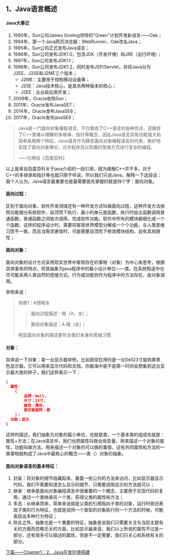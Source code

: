 ## 1、Java语言概述

#### Java大事记

1. 1990年，Sun公司James Gosling领导的"Green"计划开发新语言——Oak；
2. 1994年，第一个Java网页浏览器：WebRunner，Oak改名Java；
3. 1995年，Sun公司正式发布Java语言；
4. 1996年，Sun公司发布JDK1.0，包含JDK（开发环境）和JRE（运行环境）；
5. 1997年，Sun公司发布JDK1.1；
6. 1998年，Sun公司发布JDK1.2，同时发布JSP/Servlet，并将Java分为J2EE、J2SE和J2ME三个版本；
   - J2ME：主要用于控制移动设备等；
   - J2SE：Java技术核心，是其余两种版本的核心；
   - J2EE：企业级应用开发；
7. 2009年，Oracle收购Sun；
8. 2011年，Oracle发布JavaSE7；
9. 2014年，Oracle发布JavaSE8；
10. 2017年，Oracle发布javaSE9；

>Java是一门面向对象编程语言，不仅吸收了C++语言的各种优点，还摒弃了C++里难以理解的多继承、指针等概念，因此Java语言具有功能强大和简单易用两个特征。Java语言作为静态面向对象编程语言的代表，极好地实现了面向对象理论，允许程序员以优雅的思维方式进行复杂的编程。
>
>——引用自《百度百科》

以上是来自百度百科关于java介绍的一段引用，因为接触C++并不多，对于C++的多继承和指针等也就只限于听说，所以我们只说Java，解释一下这段话：我个人认为，Java语言最重要也是最需要首先掌握的就是四个字：面向对象。

#### 面向过程：

区别于面向对象，软件开发领域还有一种开发方式叫做面向过程，这种开发方法按照功能细分系统软件，自顶而下执行，最小的单元是函数，执行时由主函数调用普通函数，普通函数之间依次调用，完成软件功能。软件中所有的模块都细化成一个个函数，这样的程序设计时，需要将客观世界模型分解成一个个功能，与人类思维习惯不一致，而且当需求更改时，可能需要自顶而下修改模块结构，自有其局限性；

#### 面向对象：

面向对象的设计方式采用现实世界中客观存在的事物（对象）为中心来思考，根据具体事务的特点，将其抽象为java程序中的最小设计单位——类。在系统构造中也尽可能采用人类自然的思维方式。行为或功能则作为程序中的方法存在，由对象调用。

举例来说：

> 场景1：A想喝水
>
> > 面向过程描述：喝（A，水）；
> >
> > 面向对象描述：A 喝（水）；
>
> 明显面向对象的描述更符合我们本身的思维习惯

#### 对象：

具体说一下对象：拿一台显示器举例，比如我现在用的是一台Dell23寸旋转屏黑色显示器，它可以用来显示代码和文档，你脑海中是不是第一时间会想象到这台显示器大致的样子，我们这样表示一下：

```json
{
  属性：
  	{
   		品牌：Dell，
  		尺寸：23寸，
  		颜色：黑色，
  		是否能旋转：是
	}；
  功能：显示
}
```

这样的描述，我们抽象为对象的最小单位，也就是类，一个基本类的组成也就是：属性+方法；在Java语言中，我们也把属性叫做全局变量，用来描述一个对象的属性，功能叫做方法，用来描述一个对象的可以做的事情，这有共同属性和方法的一类事物就构成了Java中最核心的概念——类（）对象的抽象。

#### 面向对象语言的基本特征：

1. 封装：将对象的细节隐藏起来，暴露一些公共的方法来访问，比如显示器显示代码，我们不需要知道怎么显示的细节，只需要调用显示的方法就可以；
2. 继承：继承是面向对象编程语言中很重要的一个概念，主要用于实现代码的复用，通过一个类继承另一个类，获得父类的属性和方法；
3. 多态：从继承而来，简单来说就是父类的引用指向子类的对象，运行时依旧表现子类的行为特征，也就是说同一个类型的对象执行同一个方法的时候，可能表现出多种行为特征；
4. 除此之外，抽象也是一个重要的特征，抽象是说我们只需要关注与当前主题有关的方面而忽略无关的方面，比如显示器来说，我们以上所说的属性不过是一部分，还有很多可以描述的属性，但是不一定需要，我们只关心和系统有关的部分。


[下篇——Chapter1：2、Java开发环境搭建](2、Java开发环境搭建.md)

